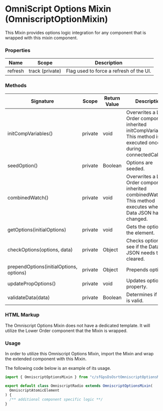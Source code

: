 # OmniScript Options Mixin (OmniscriptOptionMixin)

This Mixin provides options logic integration for any component that is wrapped with this mixin component.

### Properties

| Name    | Scope           | Description                             |
| ------- | --------------- | --------------------------------------- |
| refresh | track (private) | Flag used to force a refresh of the UI. |

### Methods

| Signature                               | Scope   | Return Value | Description                                                                                                            |
| --------------------------------------- | ------- | ------------ | ---------------------------------------------------------------------------------------------------------------------- |
| initCompVariables()                     | private | void         | Overwrites a Lower Order component inherited initCompVariables. This method is executed once during connectedCallback. |
| seedOption()                            | private | Boolean      | Options are seeded.                                                                                                    |
| combinedWatch()                         | private | void         | Overwrites a Lower Order component inherited combinedWatch. This method executes when the Data JSON has changed.       |
| getOptions(initialOptions)              | private | void         | Gets the options for the element.                                                                                      |
| checkOptions(options, data)             | private | Object       | Checks options to see if the Data JSON needs to be cleared.                                                            |
| prependOptions(initialOptions, options) | private | Object       | Prepends options.                                                                                                      |
| updatePropOptions()                     | private | void         | Updates options property.                                                                                              |
| validateData(data)                      | private | Boolean      | Determines if data is valid.                                                                                           |

### HTML Markup

The Omniscript Options Mixin does not have a dedicated template. It will utilize the Lower Order component that the Mixin is wrapped.

### Usage

In order to utilize this Omniscript Options Mixin, import the Mixin and wrap the extended component with this Mixin.

The following code below is an example of its usage.

```javascript
import { OmniscriptOptionsMixin } from "c/sfGpsDsOsrtOmniscriptOptionsMixin";

export default class OmniscriptRadio extends OmniscriptOptionsMixin(
  OmniscriptAtomicElement
) {
  /** additional component specific logic **/
}
```
